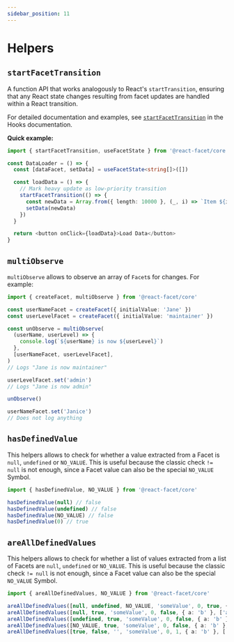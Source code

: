 ```yaml
---
sidebar_position: 11
---
```


# Helpers

## `startFacetTransition`

A function API that works analogously to React's `startTransition`, ensuring that any React state changes resulting from facet updates are handled within a React transition.

For detailed documentation and examples, see [`startFacetTransition`](./hooks#startfacettransition) in the Hooks documentation.

**Quick example:**

```ts twoslash
import { startFacetTransition, useFacetState } from '@react-facet/core'

const DataLoader = () => {
  const [dataFacet, setData] = useFacetState<string[]>([])

  const loadData = () => {
    // Mark heavy update as low-priority transition
    startFacetTransition(() => {
      const newData = Array.from({ length: 10000 }, (_, i) => `Item ${i}`)
      setData(newData)
    })
  }

  return <button onClick={loadData}>Load Data</button>
}
```

## `multiObserve`

`multiObserve` allows to observe an array of `Facet`s for changes. For example:

```ts twoslash
import { createFacet, multiObserve } from '@react-facet/core'

const userNameFacet = createFacet({ initialValue: 'Jane' })
const userLevelFacet = createFacet({ initialValue: 'maintainer' })

const unObserve = multiObserve(
  (userName, userLevel) => {
    console.log(`${userName} is now ${userLevel}`)
  },
  [userNameFacet, userLevelFacet],
)
// Logs "Jane is now maintainer"

userLevelFacet.set('admin')
// Logs "Jane is now admin"

unObserve()

userNameFacet.set('Janice')
// Does not log anything
```

## `hasDefinedValue`

This helpers allows to check for whether a value extracted from a Facet is `null`, `undefined` or `NO_VALUE`. This is useful because the classic check `!= null` is not enough, since a Facet value can also be the special `NO_VALUE` Symbol.

```ts twoslash
import { hasDefinedValue, NO_VALUE } from '@react-facet/core'

hasDefinedValue(null) // false
hasDefinedValue(undefined) // false
hasDefinedValue(NO_VALUE) // false
hasDefinedValue(0) // true
```

## `areAllDefinedValues`

This helpers allows to check for whether a list of values extracted from a list of Facets are `null`, `undefined` or `NO_VALUE`. This is useful because the classic check `!= null` is not enough, since a Facet value can also be the special `NO_VALUE` Symbol.

```ts twoslash
import { areAllDefinedValues, NO_VALUE } from '@react-facet/core'

areAllDefinedValues([null, undefined, NO_VALUE, 'someValue', 0, true, { a: 'b' }, ['a', 'b', 0]]) // false
areAllDefinedValues([null, true, 'someValue', 0, false, { a: 'b' }, ['a', 'b', 0]]) // false
areAllDefinedValues([undefined, true, 'someValue', 0, false, { a: 'b' }, ['a', 'b', 0]]) // false
areAllDefinedValues([NO_VALUE, true, 'someValue', 0, false, { a: 'b' }, ['a', 'b', 0]]) // false
areAllDefinedValues([true, false, '', 'someValue', 0, 1, { a: 'b' }, ['a', 'b']]) // true
```
